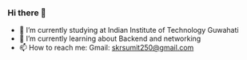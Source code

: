 ### Hi there 👋
- 🔭 I’m currently studying at Indian Institute of Technology Guwahati
- 🌱 I’m currently learning about Backend and networking
- 📫 How to reach me: Gmail: skrsumit250@gmail.com
<!--
**skrsumit250/skrsumit250** is a ✨ _special_ ✨ repository because its `README.md` (this file) appears on your GitHub profile.

Here are some ideas to get you started:



- 👯 I’m looking to collaborate on ...
- 🤔 I’m looking for help with ...
- 💬 Ask me about ...
- 😄 Pronouns: ...
- ⚡ Fun fact: ...
-->
